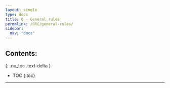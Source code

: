 ```yaml
---
layout: single
type: docs
title: 0 - General rules
permalink: /ORC/general-rules/
sidebar:
  nav: "docs"
---
```


## Contents:
{: .no_toc .text-delta }

- TOC
{:toc}

---